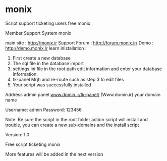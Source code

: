# monix
Script support ticketing users free monix


Member Support System monix


main site : http://monix.ir
Support Forum : http://forum.monix.ir/
Demo : http://demo.monix.ir
learn inistallation :

1. First create a new database
2. The sql file in the database import
3. settings.ini file in the root path edit information and enter your database information.
4. tk-panel Mrjh and re-route such as step 3 to edit files
5. Your script was successfully installed


Address admin panel
www.domin.ir/tk-panel/
(Www.domin.ir) your domain name

Username: admin
Password: 123456

Note: Be sure the script in the root folder action script will install and trouble, you can create a new sub-domains and the install script

Version: 1.0

Free script ticketing monix

More features will be added in the next version
